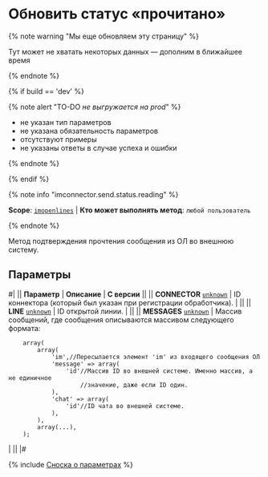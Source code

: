 # Обновить статус «прочитано»

{% note warning "Мы еще обновляем эту страницу" %}

Тут может не хватать некоторых данных — дополним в ближайшее время

{% endnote %}

{% if build == 'dev' %}

{% note alert "TO-DO _не выгружается на prod_" %}

- не указан тип параметров
- не указана обязательность параметров
- отсутствуют примеры 
- не указаны ответы в случае успеха и ошибки

{% endnote %}

{% endif %}

{% note info "imconnector.send.status.reading" %}

**Scope**: [`imopenlines`](../../scopes/permissions.md) | **Кто может выполнять метод**: `любой пользователь`

{% endnote %}

Метод подтверждения прочтения сообщения из ОЛ во внешнюю систему.

## Параметры

#|
|| **Параметр** | **Описание** | **С версии** ||
|| **CONNECTOR**
[`unknown`](../../data-types.md) | ID коннектора (который был указан при регистрации обработчика). | ||
|| **LINE**
[`unknown`](../../data-types.md) | ID открытой линии. | ||
|| **MESSAGES**
[`unknown`](../../data-types.md) | Массив сообщений, где сообщения описываются массивом следующего формата: 

```
    array(
        array(
            'im',//Пересылается элемент 'im' из входящего сообщения ОЛ
            'message' => array(
                'id'//Массив ID во внешней системе. Именно массив, а не единичное 
                    //значение, даже если ID один.
            ),
            'chat' => array(
                'id'//ID чата во внешней системе.
            ),
        ),
        array(...),
    );
```
| ||
|#

{% include [Сноска о параметрах](../../../_includes/required.md) %}
